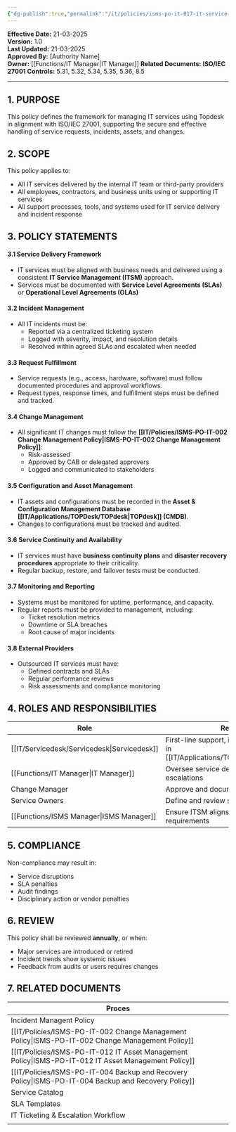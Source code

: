 ```yaml
---
{"dg-publish":true,"permalink":"/it/policies/isms-po-it-017-it-service-managent-policy/","tags":["policy"],"noteIcon":"default"}
---
```


**Effective Date:** 21-03-2025  
**Version:** 1.0  
**Last Updated:** 21-03-2025  
**Approved By:** [Authority Name]  
**Owner:** [[Functions/IT Manager\|IT Manager]]
**Related Documents:**
**ISO/IEC 27001 Controls:** 5.31, 5.32, 5.34, 5.35, 5.36, 8.5

---
## **1. PURPOSE**  
This policy defines the framework for managing IT services using Topdesk in alignment with ISO/IEC 27001, supporting the secure and effective handling of service requests, incidents, assets, and changes.
## **2. SCOPE**
This policy applies to:
- All IT services delivered by the internal IT team or third-party providers
- All employees, contractors, and business units using or supporting IT services
- All support processes, tools, and systems used for IT service delivery and incident response
## **3. POLICY STATEMENTS** 
#### 3.1 Service Delivery Framework
- IT services must be aligned with business needs and delivered using a consistent **IT Service Management (ITSM)** approach.
- Services must be documented with **Service Level Agreements (SLAs)** or **Operational Level Agreements (OLAs)**
#### 3.2 Incident Management
- All IT incidents must be:
    - Reported via a centralized ticketing system 
    - Logged with severity, impact, and resolution details
    - Resolved within agreed SLAs and escalated when needed

#### 3.3 Request Fulfillment
- Service requests (e.g., access, hardware, software) must follow documented procedures and approval workflows.
- Request types, response times, and fulfillment steps must be defined and tracked.
#### 3.4 Change Management
- All significant IT changes must follow the **[[IT/Policies/ISMS-PO-IT-002 Change Management Policy\|ISMS-PO-IT-002 Change Management Policy]]**:
    - Risk-assessed
    - Approved by CAB or delegated approvers
    - Logged and communicated to stakeholders

#### 3.5 Configuration and Asset Management
- IT assets and configurations must be recorded in the **Asset & Configuration Management Database [[IT/Applications/TOPDesk/TOPdesk\|TOPdesk]] (CMDB)**.
- Changes to configurations must be tracked and audited.
#### 3.6 Service Continuity and Availability
- IT services must have **business continuity plans** and **disaster recovery procedures** appropriate to their criticality.
- Regular backup, restore, and failover tests must be conducted.

#### 3.7 Monitoring and Reporting
- Systems must be monitored for uptime, performance, and capacity.
- Regular reports must be provided to management, including:
    - Ticket resolution metrics
    - Downtime or SLA breaches
    - Root cause of major incidents
#### 3.8 External Providers
- Outsourced IT services must have:
    - Defined contracts and SLAs
    - Regular performance reviews
    - Risk assessments and compliance monitoring
## **4. ROLES AND RESPONSIBILITIES**

| **Role**         | **Responsibility**                                                  |
| ---------------- | ------------------------------------------------------------------- |
| [[IT/Servicedesk/Servicedesk\|Servicedesk]]  | First-line support, incident logging, ticket triage in  [[IT/Applications/TOPDesk/TOPdesk\|TOPdesk]] |
| [[Functions/IT Manager\|IT Manager]]   | Oversee service delivery, reporting, and escalations                |
| Change Manager   | Approve and document changes                                        |
| Service Owners   | Define and review service KPIs, SLAs                                |
| [[Functions/ISMS Manager\|ISMS Manager]] | Ensure ITSM aligns with ISMS and security requirements              |
## **5. COMPLIANCE**  
Non-compliance may result in:
- Service disruptions
- SLA penalties
- Audit findings
- Disciplinary action or vendor penalties
## **6. REVIEW**  
This policy shall be reviewed **annually**, or when:
- Major services are introduced or retired
- Incident trends show systemic issues
- Feedback from audits or users requires changes
## **7. RELATED DOCUMENTS**  

| Proces                                        |
| --------------------------------------------- |
| Incident Managent Policy                      |
| [[IT/Policies/ISMS-PO-IT-002 Change Management Policy\|ISMS-PO-IT-002 Change Management Policy]]   |
| [[IT/Policies/ISMS-PO-IT-012 IT Asset Management Policy\|ISMS-PO-IT-012 IT Asset Management Policy]] |
| [[IT/Policies/ISMS-PO-IT-004 Backup and Recovery Policy\|ISMS-PO-IT-004 Backup and Recovery Policy]] |
| Service Catalog                               |
| SLA Templates                                 |
| IT Ticketing & Escalation Workflow            |
|                                               |







